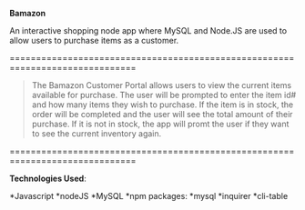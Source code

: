 **Bamazon**

An interactive shopping node app where MySQL and Node.JS are used to allow users to purchase items as a customer.

==============================================================================

>The Bamazon Customer Portal allows users to view the current items available for purchase. The user will be prompted to enter the item id# and how many items they wish to purchase. If the item is in stock, the order will be completed and the user will see the total amount of their purchase. If it is not in stock, the app will promt the user if they want to see the current inventory again.

==============================================================================

**Technologies Used**:

*Javascript
*nodeJS
*MySQL
*npm packages:
*mysql
*inquirer
*cli-table
